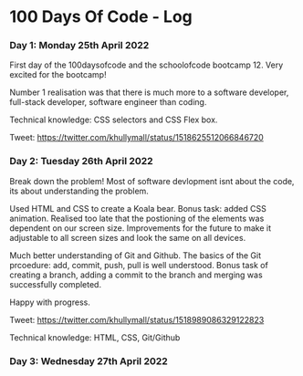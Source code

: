 # 100 Days Of Code - Log

### Day 1: Monday 25th April 2022

First day of the 100daysofcode and the schoolofcode bootcamp 12. Very excited for the bootcamp!

Number 1 realisation was that there is much more to a software developer, full-stack developer, software engineer than coding. 

Technical knowledge: CSS selectors and CSS Flex box.

Tweet: https://twitter.com/khullymall/status/1518625512066846720

### Day 2: Tuesday 26th April 2022

Break down the problem! Most of software devlopment isnt about the code, its about understanding the problem.

Used HTML and CSS to create a Koala bear. Bonus task: added CSS animation. Realised too late that the postioning of the elements was dependent on our screen size. Improvements for the future to make it adjustable to all screen sizes and look the same on all devices.

Much better understanding of Git and Github. The basics of the Git prcoedure: add, commit, push, pull is well understood. Bonus task of creating a branch, adding a commit to the branch and merging was successfully completed.

Happy with progress.

Tweet: https://twitter.com/khullymall/status/1518989086329122823

Technical knowledge: HTML, CSS, Git/Github

### Day 3: Wednesday 27th April 2022


